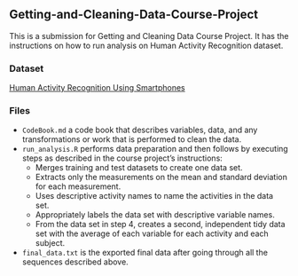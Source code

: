 ## Getting-and-Cleaning-Data-Course-Project
This is a submission for Getting and Cleaning Data Course Project. It has the instructions on how to run analysis on Human Activity Recognition dataset.

### Dataset
[Human Activity Recognition Using Smartphones](http://archive.ics.uci.edu/ml/datasets/Human+Activity+Recognition+Using+Smartphones)

### Files
* `CodeBook.md` a code book that describes variables, data, and any transformations or work that is performed to clean the data.
* `run_analysis.R` performs data preparation and then follows by executing steps as described in the course project’s instructions:
  - Merges training and test datasets to create one data set.
  - Extracts only the measurements on the mean and standard deviation for each measurement.
  - Uses descriptive activity names to name the activities in the data set.
  - Appropriately labels the data set with descriptive variable names.
  - From the data set in step 4, creates a second, independent tidy data set with the average of each variable for each activity and each subject.
* `final_data.txt` is the exported final data after going through all the sequences described above.
